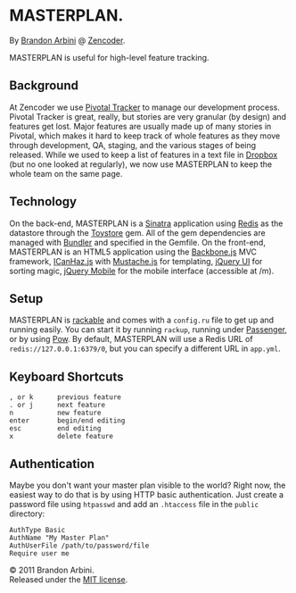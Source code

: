 MASTERPLAN.
===========

By [Brandon Arbini][me] @ [Zencoder][zencoder].

MASTERPLAN is useful for high-level feature tracking.


Background
----------

At Zencoder we use [Pivotal Tracker][pivotal] to manage our development process. Pivotal Tracker is great, really, but stories are very granular (by design) and features get lost. Major features are usually made up of many stories in Pivotal, which makes it hard to keep track of whole features as they move through development, QA, staging, and the various stages of being released. While we used to keep a list of features in a text file in [Dropbox][dropbox] (but no one looked at regularly), we now use MASTERPLAN to keep the whole team on the same page.

Technology
----------

On the back-end, MASTERPLAN is a [Sinatra][sinatra] application using [Redis][redis] as the datastore through the [Toystore][toystore] gem. All of the gem dependencies are managed with [Bundler][bundler] and specified in the Gemfile. On the front-end, MASTERPLAN is an HTML5  application using the [Backbone.js][backbone] MVC framework, [ICanHaz.js][icanhaz] with [Mustache.js][mustache] for templating, [jQuery UI][jqueryui] for sorting magic, [jQuery Mobile][jqmobile] for the mobile interface (accessible at /m).

Setup
-----

MASTERPLAN is [rackable][rackable] and comes with a `config.ru` file to get up and running easily. You can start it by running `rackup`, running under [Passenger][passenger], or by using [Pow][pow]. By default, MASTERPLAN will use a Redis URL of `redis://127.0.0.1:6379/0`, but you can specify a different URL in `app.yml`.

Keyboard Shortcuts
------------------

    , or k      previous feature
    . or j      next feature
    n           new feature
    enter       begin/end editing
    esc         end editing
    x           delete feature

Authentication
--------------

Maybe you don't want your master plan visible to the world? Right now, the easiest way to do that is by using HTTP basic authentication. Just create a password file using `htpasswd` and add an `.htaccess` file in the `public` directory:

    AuthType Basic
    AuthName "My Master Plan"
    AuthUserFile /path/to/password/file
    Require user me


© 2011 Brandon Arbini.  
Released under the [MIT license][mit].



[me]: http://about.me/brandonarbini
[zencoder]: http://zencoder.com
[pivotal]: http://pivotaltracker.com
[dropbox]: http://dropbox.com
[sinatra]: http://sinatrarb.com
[redis]: http://redis.io
[toystore]: http://github.com/newtoy/toystore
[bundler]: http://gembundler.com
[backbone]: http://documentcloud.github.com/backbone
[icanhaz]: http://icanhazjs.com
[mustache]: http://mustache.github.com
[jqueryui]: http://jqueryui.com
[jqmobile]: http://jquerymobile.com
[rackable]: http://rack.rubyforge.org
[passenger]: http://modrails.com
[pow]: http://pow.cx
[mit]: http://opensource.org/licenses/mit-license.php
